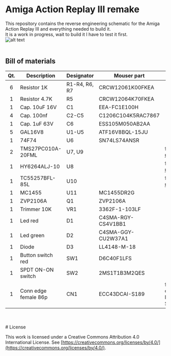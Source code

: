 # Amiga Action Replay III remake

This repository contains the reverse engineering schematic for the Amiga Action Replay III and everything needed to build it.<br>
It is a work in progress, wait to build it I have to test it first.<br>
![alt text](https://github.com/na103/ar3/blob/main/img/3d_1.png "AR3")
<br>
<br>

## Bill of materials
| Qt. |    Description     |             Designator          |    Mouser part     |             Note              |
|:---:|--------------------|---------------------------------|--------------------|-------------------------------|
|6    |Resistor 1K         |R1-R4, R6, R7                    |CRCW12061K00FKEA    |                               |
|1    |Resistor 4.7K       |R5                               |CRCW12064K70FKEA    |                               |
|1    |Cap. 10uF 16V       |C1                               |EEA-FC1E100H        |                               |
|4    |Cap. 100nf          |C2-C5                            |C1206C104K5RAC7867  |                               |
|1    |Cap. 1uF 63V        |C6                               |ESS105M050AB2AA     |                               |
|5    |GAL16V8             |U1-U5                            |ATF16V8BQL-15JU     |                               | 
|1    |74F74               |U6                               |SN74LS74ANSR        |                               |
|2    |TMS27PC010A-20FML   |U7, U9                           |                    | from ebay or [utsource](https://www.utsource.net) |
|1    |HY6264ALJ-10        |U8                               |                    | from ebay or [utsource](https://www.utsource.net) |
|1    |TC55257BFL-85L      |U10                              |                    | from ebay or [utsource](https://www.utsource.net) |
|1    |MC1455              |U11                              |MC1455DR2G          |                               |
|1    |ZVP2106A            |Q1                               |ZVP2106A            |                               |
|1    |Trimmer 10K         |VR1                              |3362F-1-103LF       |                               |
|1    |Led red             |D1                               |C4SMA-RGY-CS4V1BB1  |                               |
|1    |Led green           |D2                               |C4SMA-GGY-CU2W37A1  |                               |
|1    |Diode               |D3                               |LL4148-M-18         |                               |
|1    |Button switch red   |SW1                              |D6C40F1LFS          |                               |
|1    |SPDT ON-ON switch   |SW2                              |2MS1T1B3M2QES       |                               |
|1    |Conn edge female 86p|CN1                              |ECC43DCAI-S189      | from ebay or digikey ECC43DCAI-S189 |



<br>
<br>
# License

This work is licensed under a Creative Commons Attribution 4.0 International License. See [https://creativecommons.org/licenses/by/4.0/](https://creativecommons.org/licenses/by/4.0/).

